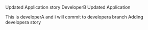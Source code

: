 Updated Application story DeveloperB
Updated Application 

This is developerA and i will commit to developera branch
Adding developera story
